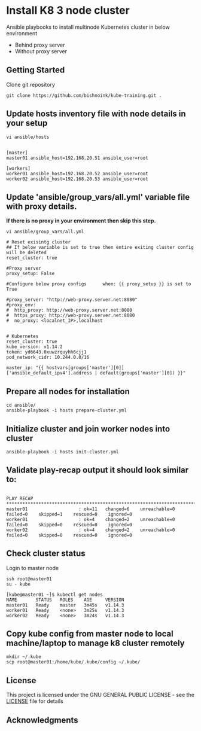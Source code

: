 # Install K8 3 node cluster
Ansible playbooks to install multinode Kubernetes cluster in below environment 

* Behind proxy server
* Without proxy server

## Getting Started

Clone git repository
```
git clone https://github.com/bishnoink/kube-training.git .
```

## Update hosts inventory file with node details in your setup
```
vi ansible/hosts


[master]
master01 ansible_host=192.168.20.51 ansible_user=root

[workers]
worker01 ansible_host=192.168.20.52 ansible_user=root
worker02 ansible_host=192.168.20.53 ansible_user=root
```

## Update 'ansible/group_vars/all.yml' variable file with proxy details.
**If there is no proxy in your environment then skip this step.**
```
vi ansible/group_vars/all.yml

# Reset exisintg cluster
## If below variable is set to true then entire exiting cluster config will be deleted
reset_cluster: true

#Proxy server
proxy_setup: False

#Configure below proxy configs      when: {{ proxy_setup }} is set to True

#proxy_server: "http://web-proxy.server.net:8080"
#proxy_env:
#  http_proxy: http://web-proxy.server.net:8080
#  https_proxy: http://web-proxy.server.net:8080
#  no_proxy: <localnet_IP>,localhost


# Kubernetes
reset_cluster: true
kube_version: v1.14.2
token: yd6643.0xuwzrquyhh6cjj1
pod_network_cidr: 10.244.0.0/16

master_ip: "{{ hostvars[groups['master'][0]]['ansible_default_ipv4'].address | default(groups['master'][0]) }}"

```
## Prepare all nodes for installation
```
cd ansible/
ansible-playbook -i hosts prepare-cluster.yml

```
## Initialize cluster and join worker nodes into cluster
```
ansible-playbook -i hosts init-cluster.yml

```
## Validate play-recap output it should look similar to:

```

PLAY RECAP ********************************************************************************************************************
master01                   : ok=11   changed=6    unreachable=0    failed=0    skipped=1    rescued=0    ignored=0   
worker01                   : ok=4    changed=2    unreachable=0    failed=0    skipped=0    rescued=0    ignored=0   
worker02                   : ok=4    changed=2    unreachable=0    failed=0    skipped=0    rescued=0    ignored=0   
```

## Check cluster status
Login to master node

```
ssh root@master01
su - kube

[kube@master01 ~]$ kubectl get nodes
NAME       STATUS   ROLES    AGE     VERSION
master01   Ready    master   3m45s   v1.14.3
worker01   Ready    <none>   3m25s   v1.14.3
worker02   Ready    <none>   3m24s   v1.14.3

```
## Copy kube config from master node to local machine/laptop to manage k8 cluster remotely
```
mkdir ~/.kube
scp root@master01:/home/kube/.kube/config ~/.kube/
```

## License

This project is licensed under the GNU GENERAL PUBLIC LICENSE - see the [LICENSE](LICENSE) file for details

## Acknowledgments
